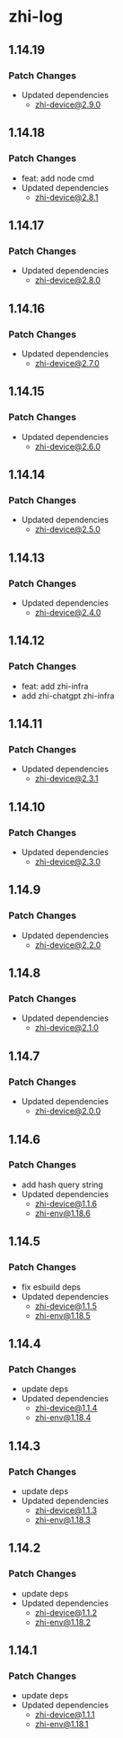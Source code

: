 # zhi-log

## 1.14.19

### Patch Changes

- Updated dependencies
  - zhi-device@2.9.0

## 1.14.18

### Patch Changes

- feat: add node cmd
- Updated dependencies
  - zhi-device@2.8.1

## 1.14.17

### Patch Changes

- Updated dependencies
  - zhi-device@2.8.0

## 1.14.16

### Patch Changes

- Updated dependencies
  - zhi-device@2.7.0

## 1.14.15

### Patch Changes

- Updated dependencies
  - zhi-device@2.6.0

## 1.14.14

### Patch Changes

- Updated dependencies
  - zhi-device@2.5.0

## 1.14.13

### Patch Changes

- Updated dependencies
  - zhi-device@2.4.0

## 1.14.12

### Patch Changes

- feat: add zhi-infra
- add zhi-chatgpt zhi-infra

## 1.14.11

### Patch Changes

- Updated dependencies
  - zhi-device@2.3.1

## 1.14.10

### Patch Changes

- Updated dependencies
  - zhi-device@2.3.0

## 1.14.9

### Patch Changes

- Updated dependencies
  - zhi-device@2.2.0

## 1.14.8

### Patch Changes

- Updated dependencies
  - zhi-device@2.1.0

## 1.14.7

### Patch Changes

- Updated dependencies
  - zhi-device@2.0.0

## 1.14.6

### Patch Changes

- add hash query string
- Updated dependencies
  - zhi-device@1.1.6
  - zhi-env@1.18.6

## 1.14.5

### Patch Changes

- fix esbuild deps
- Updated dependencies
  - zhi-device@1.1.5
  - zhi-env@1.18.5

## 1.14.4

### Patch Changes

- update deps
- Updated dependencies
  - zhi-device@1.1.4
  - zhi-env@1.18.4

## 1.14.3

### Patch Changes

- update deps
- Updated dependencies
  - zhi-device@1.1.3
  - zhi-env@1.18.3

## 1.14.2

### Patch Changes

- update deps
- Updated dependencies
  - zhi-device@1.1.2
  - zhi-env@1.18.2

## 1.14.1

### Patch Changes

- update deps
- Updated dependencies
  - zhi-device@1.1.1
  - zhi-env@1.18.1
